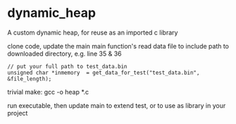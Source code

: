 # dynamic_heap
A custom dynamic heap, for reuse as an imported c library

clone code, update the main main function's read data file to include path to downloaded directory, e.g. line 35 & 36

    // put your full path to test_data.bin
    unsigned char *inmemory  = get_data_for_test("test_data.bin", &file_length);
    
trivial make: gcc -o heap *.c

run executable, then update main to extend test, or to use as library in your project
